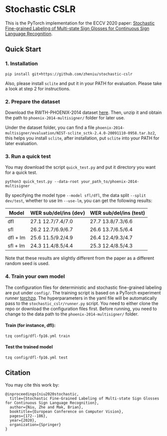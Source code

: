 # Stochastic CSLR

This is the PyTorch implementation for the ECCV 2020 paper: [Stochastic Fine-grained Labeling of Multi-state Sign Glosses for Continuous Sign Language Recognition](http://www.ecva.net/papers/eccv_2020/papers_ECCV/papers/123610171.pdf).

## Quick Start

### 1. Installation

```
pip install git+https://github.com/zheniu/stochastic-cslr
```

Also, please install `sclite` and put it in your PATH for evaluation. Please take a look at step 2 for instructions.

### 2. Prepare the dataset

Download the RWTH-PHOENIX-2014 dataset [here](https://www-i6.informatik.rwth-aachen.de/~koller/RWTH-PHOENIX/). Then, unzip it and obtain the path to `phoenix-2014-multisigner/` folder for later use.

Under the dataset folder, you can find a file `phoenix-2014-multisigner/evaluation/NIST-sclite_sctk-2.4.0-20091110-0958.tar.bz2`, this helps you install `sclite`, after installation, put `sclite` into your PATH for later evaluation.

### 3. Run a quick test

You may download the script `quick_test.py` and put it directory you want for a quick test.

```
python3 quick_test.py --data-root your_path_to/phoenix-2014-multisigner
```

By specifying the model type `--model sfl/dfl`, the data split `--split dev/test`, whether to use lm `--use-lm`, you can get the following results:

| Model    | WER sub/del/ins (dev) | WER sub/del/ins (test) |
| -------- | --------------------- | ---------------------- |
| dfl      | 27.1 12.7/7.4/7.0     | 27.7 13.8/7.3/6.6      |
| sfl      | 26.2 12.7/6.9/6.7     | 26.6 13.7/6.5/6.4      |
| dfl + lm | 25.6 11.5/9.2/4.9     | 26.4 12.4/9.3/4.7      |
| sfl + lm | 24.3 11.4/8.5/4.4     | 25.3 12.4/8.5/4.3      |

Note that these results are slightly different from the paper as a different random seed is used.

### 4. Train your own model

The configuration files for deterministic and stochastic fine-grained labeling are put under `config/`. The training script is based on a PyTorch experiment runner [torchzq](https://github.com/enhuiz/torchzq/tree/main/torchzq). The hyperparameters in the yaml file will be automatically pass to the `stochastic_cslr/runner.py` script. You need to either clone the repo or download the configuration files first. Before running, you need to change to the data path to the `phoenix-2014-multisigner/` folder.

#### Train (for instance, dfl):

```
tzq config/dfl-fp16.yml train
```

#### Test the trained model

```
tzq config/dfl-fp16.yml test
```

## Citation

You may cite this work by:

```
@inproceedings{niu2020stochastic,
  title={Stochastic Fine-Grained Labeling of Multi-state Sign Glosses for Continuous Sign Language Recognition},
  author={Niu, Zhe and Mak, Brian},
  booktitle={European Conference on Computer Vision},
  pages={172--186},
  year={2020},
  organization={Springer}
}
```
